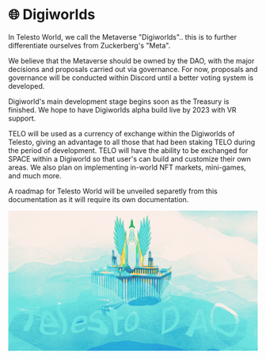 # 🌐 Digiworlds

In Telesto World, we call the Metaverse "Digiworlds".. this is to further differentiate ourselves from Zuckerberg's "Meta".&#x20;

We believe that the Metaverse should be owned by the DAO, with the major decisions and proposals carried out via governance. For now, proposals and governance will be conducted within Discord until a better voting system is developed.

Digiworld's main development stage begins soon as the Treasury is finished. We hope to have Digiworlds alpha build live by 2023 with VR support.

TELO will be used as a currency of exchange within the Digiworlds of Telesto, giving an advantage to all those that had been staking TELO during the period of development. TELO will have the ability to be exchanged for SPACE within a Digiworld so that user's can build and customize their own areas. We also plan on implementing in-world NFT markets, mini-games, and much more.

A roadmap for Telesto World will be unveiled separetly from this documentation as it will require its own documentation.



![](<.gitbook/assets/image0 (3).jpeg>)
